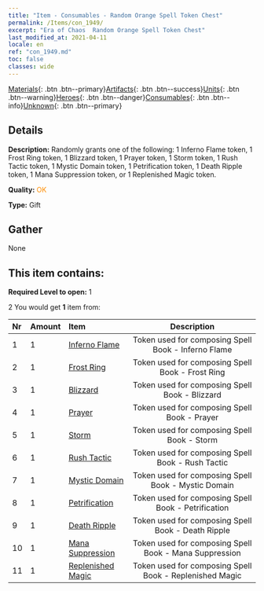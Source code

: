 ```yaml
---
title: "Item - Consumables - Random Orange Spell Token Chest"
permalink: /Items/con_1949/
excerpt: "Era of Chaos  Random Orange Spell Token Chest"
last_modified_at: 2021-04-11
locale: en
ref: "con_1949.md"
toc: false
classes: wide
---
```

 [Materials](/Items/){: .btn .btn--primary}[Artifacts](/Items/Artifacts/){: .btn .btn--success}[Units](/Items/Units/){: .btn .btn--warning}[Heroes](/Items/Heroes/){: .btn .btn--danger}[Consumables](/Items/Consumables/){: .btn .btn--info}[Unknown](/Items/Unknown/){: .btn .btn--primary}

## Details
 **Description:** Randomly grants one of the following: 1 Inferno Flame token, 1 Frost Ring token, 1 Blizzard token, 1 Prayer token, 1 Storm token, 1 Rush Tactic token, 1 Mystic Domain token, 1 Petrification token, 1 Death Ripple token, 1 Mana Suppression token, or 1 Replenished Magic token.

 **Quality:** <span style="color: #FF8C00">OK</span>

 **Type:** Gift

## Gather

  None

## This item contains:

 **Required Level to open:** 1

 2 You would get **1** item  from:

  | Nr | Amount |     Item    | Description |
  |:---|:-------|:------------|:-----------:|
  | 1 | 1 | [Inferno Flame](/Items/her_406/) | Token used for composing Spell Book - Inferno Flame | 
  | 2 | 1 | [Frost Ring](/Items/her_421/) | Token used for composing Spell Book - Frost Ring | 
  | 3 | 1 | [Blizzard](/Items/her_423/) | Token used for composing Spell Book - Blizzard | 
  | 4 | 1 | [Prayer](/Items/her_432/) | Token used for composing Spell Book - Prayer | 
  | 5 | 1 | [Storm](/Items/her_445/) | Token used for composing Spell Book - Storm | 
  | 6 | 1 | [Rush Tactic](/Items/her_450/) | Token used for composing Spell Book - Rush Tactic | 
  | 7 | 1 | [Mystic Domain](/Items/her_470/) | Token used for composing Spell Book - Mystic Domain | 
  | 8 | 1 | [Petrification](/Items/her_471/) | Token used for composing Spell Book - Petrification | 
  | 9 | 1 | [Death Ripple](/Items/her_456/) | Token used for composing Spell Book - Death Ripple | 
  | 10 | 1 | [Mana Suppression](/Items/her_480/) | Token used for composing Spell Book - Mana Suppression | 
  | 11 | 1 | [Replenished Magic](/Items/her_482/) | Token used for composing Spell Book - Replenished Magic | 

